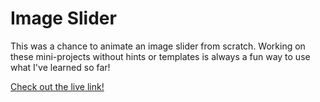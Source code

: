 # Image Slider

This was a chance to animate an image slider from scratch. Working on these mini-projects without hints or templates is always a fun way to use what I've learned so far! 

[Check out the live link!](https://jakenead.github.io/image-slider/)
